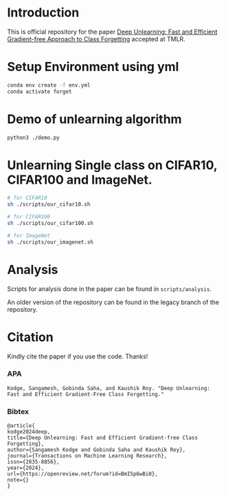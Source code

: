 # Introduction
This is official repository for the paper [Deep Unlearning: Fast and Efficient Gradient-free Approach to Class Forgetting](https://openreview.net/forum?id=BmI5p6wBi0) accepted at TMLR.

# Setup Environment using yml
```bash
conda env create -f env.yml
conda activate forget
```
# Demo of unlearning algorithm 
```bash
python3 ./demo.py
```
#  Unlearning Single class on CIFAR10, CIFAR100 and ImageNet.
```bash
# for CIFAR10
sh ./scripts/our_cifar10.sh
```

```bash
# for CIFAR100
sh ./scripts/our_cifar100.sh
```

```bash
# for ImageNet
sh ./scripts/our_imagenet.sh
```
#  Analysis
Scripts for analysis done in the paper can be found in ```scripts/analysis```. 

An older version of the repository can be found in the legacy branch of the repository. 

# Citation
Kindly cite the paper if you use the code. Thanks!

### APA
```
Kodge, Sangamesh, Gobinda Saha, and Kaushik Roy. "Deep Unlearning: Fast and Efficient Gradient-Free Class Forgetting."
```

### Bibtex
```
@article{
kodge2024deep,
title={Deep Unlearning: Fast and Efficient Gradient-free Class Forgetting},
author={Sangamesh Kodge and Gobinda Saha and Kaushik Roy},
journal={Transactions on Machine Learning Research},
issn={2835-8856},
year={2024},
url={https://openreview.net/forum?id=BmI5p6wBi0},
note={}
}
```
